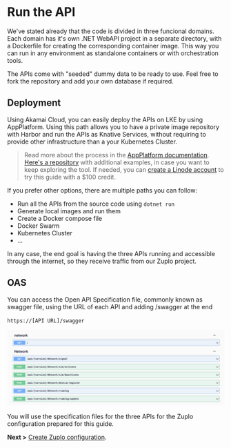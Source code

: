 # Run the API

We've stated already that the code is divided in three funcional domains. Each domain has it's own .NET WebAPI project in a separate directory, with a Dockerfile for creating the corresponding container image. This way you can run in any environment as standalone containers or with orchestration tools.

The APIs come with "seeded" dummy data to be ready to use. Feel free to fork the repository and add your own database if required.

## Deployment

Using Akamai Cloud, you can easily deploy the APIs on LKE by using AppPlatform. Using this path allows you to have a private image repository with Harbor and run the APIs as Knative Services, without requiring to provide other infrastructure than a your Kubernetes Cluster.

> Read more about the process in the [AppPlatform documentation](https://apl-docs.net/docs/akamai-app-platform/introduction). [Here's a repository](https://github.com/jgaonakm/apl-sample-workloads) with additional examples, in case you want to keep exploring the tool. If needed, you can [create a Linode account](https://login.linode.com/signup?promo=docs05012025) to try this guide with a $100 credit.

If you prefer other options, there are multiple paths you can follow:

- Run all the APIs from the source code using `dotnet run`
- Generate local images and run them
- Create a Docker compose file
- Docker Swarm
- Kubernetes Cluster
- ...

In any case, the end goal is having the three APIs running and accessible through the internet, so they receive traffic from our Zuplo project.

## OAS

You can access the Open API Specification file, commonly known as swagger file, using the URL of each API and adding /swagger at the end

`https://[API URL]/swagger`

![OAS File](img/OAS.png)

You will use the specification files for the three APIs for the Zuplo configuration prepared for this guide.

**Next >** [Create Zuplo configuration](zuplo.md).
